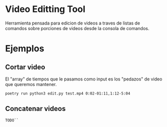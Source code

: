 # Video Editting Tool

Herramienta pensada para edicion de videos a traves de listas de comandos sobre porciones de
videos desde la consola de comandos.

# Ejemplos

## Cortar video

El "array" de tiempos que le pasamos como input es los "pedazos"
de video que queremos mantener.

```
poetry run python3 edit.py test.mp4 0:02-01:11,1:12-5:04
```
## Concatenar videos

` TODO`` `
